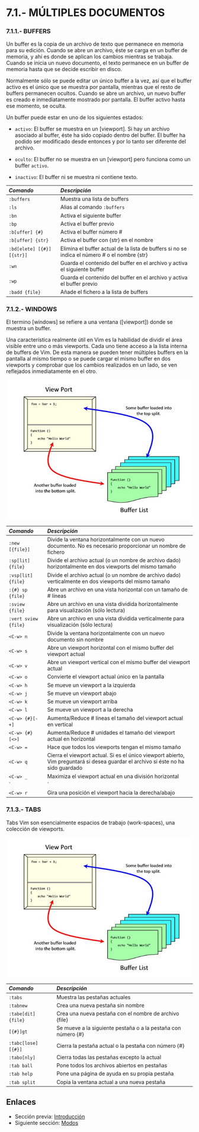 # 7.1.- MÚLTIPLES DOCUMENTOS

### 7.1.1.- BUFFERS

Un buffer es la copia de un archivo de texto que permanece en memoria para su edición. Cuando se abre un archivo, éste se carga en un buffer de memoria, y ahí es donde se aplican los cambios mientras se trabaja. Cuando se inicia un nuevo documento, el texto permanece en un buffer de memoria hasta que se decide escribir en disco.

Normalmente sólo se puede editar un único buffer a la vez, así que el buffer activo es el único que se muestra por pantalla, mientras que el resto de buffers permanecen ocultos. Cuando se abre un archivo, un nuevo buffer es creado e inmediatamente mostrado por pantalla. El buffer activo hasta ese momento, se oculta.

Un buffer puede estar en uno de los siguientes estados:

* `activo`: El buffer se muestra en un [viewport]. Si hay un archivo asociado al buffer, éste ha sido copiado dentro del buffer. El buffer ha podido ser modificado desde entonces y por lo tanto ser diferente del archivo.

* `oculto`: El buffer no se muestra en un [viewport] pero funciona como un buffer `activo`.

* `inactivo`: El buffer ni se muestra ni contiene texto.

|*Comando*|*Descripción*|
|:---|:---|
|`:buffers`|Muestra una lista de buffers|
|`:ls`|Alias al comando `:buffers`|
|`:bn`|Activa el siguiente buffer|
|`:bp`|Activa el buffer previo|
|`:b[uffer] {#}`|Activa el buffer número #|
|`:b[uffer] {str}`|Activa el buffer con {str} en el nombre|
|`:bd[elete] [{#}] [{str}]`|Elimina el buffer actual de la lista de buffers si no se indica el número # o el nombre {str}|
|`:wn`|Guarda el contenido del buffer en el archivo y activa el siguiente buffer|
|`:wp`|Guarda el contenido del buffer en el archivo y activa el buffer previo|
|`:badd {file}`|Añade el fichero a la lista de buffers|

### 7.1.2.- WINDOWS

El termino [windows] se refiere a una ventana ([viewport]) donde se muestra un buffer.

Una característica realmente útil en Vim es la habilidad de dividir el área visible entre uno o más viewports. Cada uno tiene acceso a la lista interna de buffers de Vim. De esta manera se pueden tener múltiples buffers en la pantalla al mismo tiempo o se puede cargar el mismo buffer en dos viewports y comprobar que los cambios realizados en un lado, se ven reflejados inmediatamente en el otro.

![](images/vim/buffers.jpg)

|*Comando*|*Descripción*|
|:---|:---|
|`:new [{file}]`|Divide la ventana horizontalmente con un nuevo documento. No es necesario proporcionar un nombre de fichero|
|`:sp[lit] {file}`|Divide el archivo actual (o un nombre de archivo dado) horizontalmente en dos viewports del mismo tamaño|
|`:vsp[lit] {file}`|Divide el archivo actual (o un nombre de archivo dado) verticalmente en dos viewports del mismo tamaño|
|`:{#} sp {file}`|Abre un archivo en una vista horizontal con un tamaño de # líneas|
|`:sview {file}`|Abre un archivo en una vista dividida horizontalmente para visualización (sólo lectura)|
|`:vert sview {file}`|Abre un archivo en una vista dividida verticalmente para visualización (sólo lectura)|
|`<C-w> n`|Divide la ventana horizontalmente con un nuevo documento sin nombre|
|`<C-w> s`|Abre un viewport horizontal con el mismo buffer del viewport actual|
|`<C-w> v`|Abre un viewport vertical con el mismo buffer del viewport actual|
|`<C-w> o`|Convierte el viewport actual único en la pantalla|
|`<C-w> h`|Se mueve un viewport a la izquierda|
|`<C-w> j`|Se mueve un viewport abajo|
|`<C-w> k`|Se mueve un viewport arriba|
|`<C-w> l`|Se mueve un viewport a la derecha|
|`<C-w> {#}[-+]`|Aumenta/Reduce # líneas el tamaño del viewport actual en vertical|
|`<C-w> {#}[<>]`|Aumenta/Reduce # unidades el tamaño del viewport actual en horizontal|
|`<C-w> =`|Hace que todos los viewports tengan el mismo tamaño|
|`<C-w> q`|Cierra el viewport actual. Si es el único viewport abierto, Vim preguntará si desea guardar el archivo si éste no ha sido guardado|
|`<C-w> _ `|Maximiza el viewport actual en una división horizontal|
|`<C-w> |`|Maximiza el viewport actual en una división vertical|
|`<C-w> r`|Gira una posición el viewport hacia la derecha/abajo|

### 7.1.3.- TABS

Tabs Vim son esencialmente espacios de trabajo (work-spaces), una colección de viewports.

![](images/vim/buffers.jpg)

|*Comando*|*Descripción*|
|:---|:---|
|`:tabs`|Muestra las pestañas actuales|
|`:tabnew`|Crea una nueva pestaña sin nombre|
|`:tabe[dit] {file}`|Crea una nueva pestaña con el nombre de archivo {file}|
|`[{#}]gt`|Se mueve a la siguiente pestaña o a la pestaña con número {#}|
|`:tabc[lose] [{#}]`|Cierra la pestaña actual o la pestaña con número {#}|
|`:tabo[nly]`|Cierra todas las pestañas excepto la actual|
|`:tab ball`|Pone todos los archivos abiertos en pestañas|
|`:tab help`|Pone una página de ayuda en su propia pestaña|
|`:tab split`|Copia la ventana actual a una nueva pestaña|

## Enlaces

- Sección previa: [Introducción](07.0.0.md)
- Siguiente sección: [Modos](07.2.0.md)
